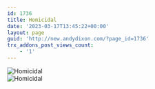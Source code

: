 ```yaml
---
id: 1736
title: Homicidal
date: '2023-03-17T13:45:22+00:00'
layout: page
guid: 'http://new.andydixon.com/?page_id=1736'
trx_addons_post_views_count:
    - '1'
---
```


![Homicidal](https://i0.wp.com/assets.g8x2.ldn.idrivee2-23.com/posters/Homicidal%2001.jpg?w=1200&ssl=1 "Homicidal")  
![Homicidal](https://i0.wp.com/assets.g8x2.ldn.idrivee2-23.com/posters/Homicidal%2002.jpg?w=1200&ssl=1 "Homicidal")